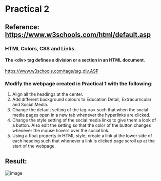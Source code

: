 # Practical 2

## Reference: https://www.w3schools.com/html/default.asp

### HTML Colors, CSS and Links.

#### The &lt;div&gt; tag defines a division or a section in an HTML document.

https://www.w3schools.com/tags/tag_div.ASP


### Modify the webpage created in Practical 1 with the following:
1. Align all the headings at the center.
2. Add different background colours to Education Detail, Extracurricular and
Social Media.
3. Change the default setting of the tag &lt;a&gt; such that when the social media
pages open in a new tab whenever the hyperlinks are clicked.
4. Change the style setting of the social media links to give them a look of a
button. Also edit the setting so that the color of the button changes whenever
the mouse hovers over the social link.
5. Using a float property in HTML style, create a link at the lower side of each
heading such that whenever a link is clicked page scroll up at the start of the
webpage.


## Result:

![image](https://github.com/vansh-seth/Web-tech-lab/assets/111755254/ad5bb2ee-5673-4bf1-970e-dc6d081695cd)


